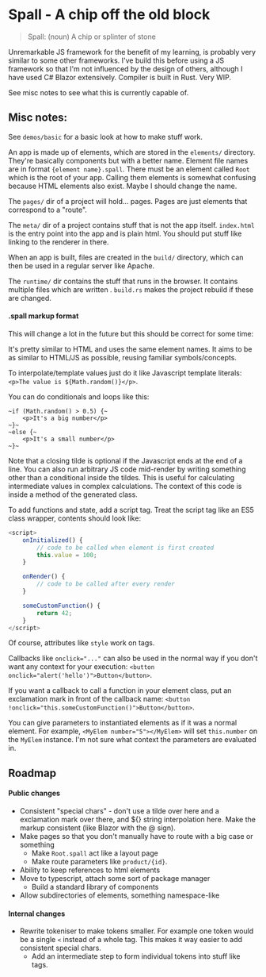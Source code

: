 # Spall - A chip off the old block

> Spall: (noun) A chip or splinter of stone

Unremarkable JS framework for the benefit of my learning, is probably very similar to some other frameworks. I've build this before using a JS framework so that I'm not influenced by the design of others, although I have used C# Blazor extensively. Compiler is built in Rust. Very WIP.

See misc notes to see what this is currently capable of.

## Misc notes:

See `demos/basic` for a basic look at how to make stuff work.

An app is made up of elements, which are stored in the `elements/` directory. They're basically components but with a better name. Element file names are in format `{element name}.spall`. There must be an element called `Root` which is the root of your app. Calling them elements is somewhat confusing because HTML elements also exist. Maybe I should change the name.

The `pages/` dir of a project will hold... pages. Pages are just elements that correspond to a "route".

The `meta/` dir of a project contains stuff that is not the app itself. `index.html` is the entry point into the app and is plain html. You should put stuff like linking to the renderer in there.

When an app is built, files are created in the `build/` directory, which can then be used in a regular server like Apache.

The `runtime/` dir contains the stuff that runs in the browser. It contains multiple files which are written . `build.rs` makes the project rebuild if these are changed.

#### .spall markup format

This will change a lot in the future but this should be correct for some time:

It's pretty similar to HTML and uses the same element names. It aims to be as similar to HTML/JS as possible, reusing familiar symbols/concepts.

To interpolate/template values just do it like Javascript template literals: `<p>The value is ${Math.random()}</p>`.

You can do conditionals and loops like this:
```
~if (Math.random() > 0.5) {~
    <p>It's a big number</p>
~}~
~else {~
    <p>It's a small number</p>
~}~
```
Note that a closing tilde is optional if the Javascript ends at the end of a line. You can also run arbitrary JS code mid-render by writing something other than a conditional inside the tildes. This is useful for calculating intermediate values in complex calculations. The context of this code is inside a method of the generated class.

To add functions and state, add a script tag. Treat the script tag like an ES5 class wrapper, contents should look like:
```javascript
<script>
    onInitialized() {
        // code to be called when element is first created
        this.value = 100;
    }

    onRender() {
        // code to be called after every render
    }

    someCustomFunction() {
        return 42;
    }
</script>
```

Of course, attributes like `style` work on tags.

Callbacks like `onclick="..."` can also be used in the normal way if you don't want any context for your execution: `<button onclick="alert('hello')">Button</button>`.

If you want a callback to call a function in your element class, put an exclamation mark in front of the callback name: `<button !onclick="this.someCustomFunction()">Button</button>`.

You can give parameters to instantiated elements as if it was a normal element. For example, `<MyElem number="5"></MyElem>` will set `this.number` on the `MyElem` instance. I'm not sure what context the parameters are evaluated in.

## Roadmap

#### Public changes

- Consistent "special chars" - don't use a tilde over here and a exclamation mark over there, and ${} string interpolation here. Make the markup consistent (like Blazor with the @ sign).
- Make pages so that you don't manually have to route with a big case or something
    - Make `Root.spall` act like a layout page
    - Make route parameters like `product/{id}`. 
- Ability to keep references to html elements
- Move to typescript, attach some sort of package manager
    - Build a standard library of components
- Allow subdirectories of elements, something namespace-like

#### Internal changes

- Rewrite tokeniser to make tokens smaller. For example one token would be a single `<` instead of a whole tag. This makes it way easier to add consistent special chars.
    - Add an intermediate step to form individual tokens into stuff like tags.